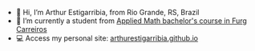 - 👋 Hi, I’m Arthur Estigarribia, from Rio Grande, RS, Brazil
- 🌱 I’m currently a student from [Applied Math bachelor's course in Furg Carreiros](https://imef.furg.br/)
- 💻 Access my personal site: [arthurestigarribia.github.io](https://arthurestigarribia.github.io/)
